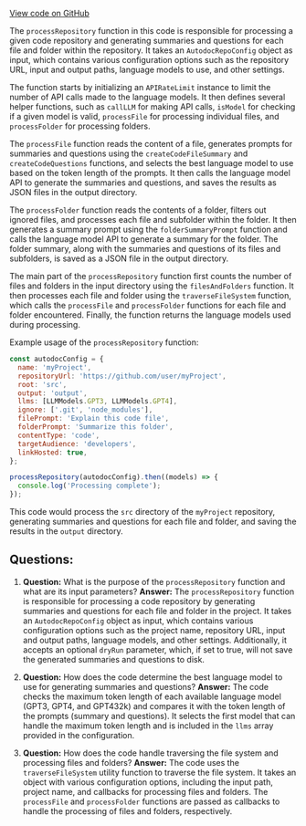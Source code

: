 [View code on GitHub](https://github.com/context-labs/autodoc/src/cli/commands/index/processRepository.ts)

The `processRepository` function in this code is responsible for processing a given code repository and generating summaries and questions for each file and folder within the repository. It takes an `AutodocRepoConfig` object as input, which contains various configuration options such as the repository URL, input and output paths, language models to use, and other settings.

The function starts by initializing an `APIRateLimit` instance to limit the number of API calls made to the language models. It then defines several helper functions, such as `callLLM` for making API calls, `isModel` for checking if a given model is valid, `processFile` for processing individual files, and `processFolder` for processing folders.

The `processFile` function reads the content of a file, generates prompts for summaries and questions using the `createCodeFileSummary` and `createCodeQuestions` functions, and selects the best language model to use based on the token length of the prompts. It then calls the language model API to generate the summaries and questions, and saves the results as JSON files in the output directory.

The `processFolder` function reads the contents of a folder, filters out ignored files, and processes each file and subfolder within the folder. It then generates a summary prompt using the `folderSummaryPrompt` function and calls the language model API to generate a summary for the folder. The folder summary, along with the summaries and questions of its files and subfolders, is saved as a JSON file in the output directory.

The main part of the `processRepository` function first counts the number of files and folders in the input directory using the `filesAndFolders` function. It then processes each file and folder using the `traverseFileSystem` function, which calls the `processFile` and `processFolder` functions for each file and folder encountered. Finally, the function returns the language models used during processing.

Example usage of the `processRepository` function:

```javascript
const autodocConfig = {
  name: 'myProject',
  repositoryUrl: 'https://github.com/user/myProject',
  root: 'src',
  output: 'output',
  llms: [LLMModels.GPT3, LLMModels.GPT4],
  ignore: ['.git', 'node_modules'],
  filePrompt: 'Explain this code file',
  folderPrompt: 'Summarize this folder',
  contentType: 'code',
  targetAudience: 'developers',
  linkHosted: true,
};

processRepository(autodocConfig).then((models) => {
  console.log('Processing complete');
});
```

This code would process the `src` directory of the `myProject` repository, generating summaries and questions for each file and folder, and saving the results in the `output` directory.
## Questions: 
 1. **Question:** What is the purpose of the `processRepository` function and what are its input parameters?
   **Answer:** The `processRepository` function is responsible for processing a code repository by generating summaries and questions for each file and folder in the project. It takes an `AutodocRepoConfig` object as input, which contains various configuration options such as the project name, repository URL, input and output paths, language models, and other settings. Additionally, it accepts an optional `dryRun` parameter, which, if set to true, will not save the generated summaries and questions to disk.

2. **Question:** How does the code determine the best language model to use for generating summaries and questions?
   **Answer:** The code checks the maximum token length of each available language model (GPT3, GPT4, and GPT432k) and compares it with the token length of the prompts (summary and questions). It selects the first model that can handle the maximum token length and is included in the `llms` array provided in the configuration.

3. **Question:** How does the code handle traversing the file system and processing files and folders?
   **Answer:** The code uses the `traverseFileSystem` utility function to traverse the file system. It takes an object with various configuration options, including the input path, project name, and callbacks for processing files and folders. The `processFile` and `processFolder` functions are passed as callbacks to handle the processing of files and folders, respectively.